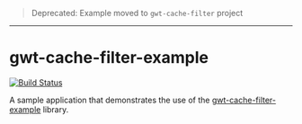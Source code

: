 > Deprecated: Example moved to `gwt-cache-filter` project

---

gwt-cache-filter-example
========================

[![Build Status](https://secure.travis-ci.org/realityforge/gwt-cache-filter-example.svg?branch=master)](http://travis-ci.org/realityforge/gwt-cache-filter-example)

A sample application that demonstrates the use of the [gwt-cache-filter-example](https://github.com/realityforge/gwt-cache-filter-example) library.

